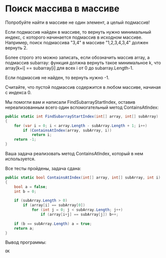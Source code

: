 # Поиск массива в массиве

Попробуйте найти в массиве не один элемент, а целый подмассив!

Если подмассив найден в массиве, то вернуть нужно минимальный индекс, с которого начинается подмассив в исходном массиве. Например, поиск подмассива "3,4" в массиве "1,2,3,4,3,4" должен вернуть 2.

Более строго это можно записать, если обозначить массив array, а подмассив subarray: функция должна вернуть такое минимальное k, что array[k+i] == subarray[i] для всех i от 0 до subarray.Length-1.

Если подмассив не найден, то вернуть нужно -1.

Считайте, что пустой подмассив содержится в любом массиве, начиная с индекса 0.

Мы помогли вам и написали FindSubarrayStartIndex, оставив нереализованным всего один вспомогательный метод ContainsAtIndex:

```cs
public static int FindSubarrayStartIndex(int[] array, int[] subArray)
{
    for (var i = 0; i < array.Length - subArray.Length + 1; i++)
        if (ContainsAtIndex(array, subArray, i))
            return i;
    return -1;
}
```

Ваша задача реализовать метод ContainsAtIndex, который в нем используется.

Все тесты пройдены, задача сдана:
```cs
public static bool ContainsAtIndex(int[] array, int[] subArray, int i)
{
	bool a = false;
	int b = 0;
	
	if (subArray.Length > 0)
		if (array[i] == subArray[0])
			for (int j = 0; j < subArray.Length; j++)
				if (array[i+j] == subArray[j]) b++;
	
	if (b == subArray.Length) a = true;
	return a;
}
```

Вывод программы:
```cs
OK
```